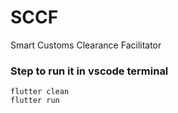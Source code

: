 # SCCF
Smart Customs Clearance Facilitator


### Step to run it in vscode terminal
```
flutter clean
flutter run
```

